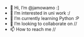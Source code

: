 - 👋 Hi, I’m @jamowamo :]
- 👀 I’m interested in uni work :/
- 🌱 I’m currently learning Python :P
- 💞️ I’m looking to collaborate on //
- 📫 How to reach me //

<!---
jamowamo/jamowamo is a ✨ special ✨ repository because its `README.md` (this file) appears on your GitHub profile.
You can click the Preview link to take a look at your changes.
--->
